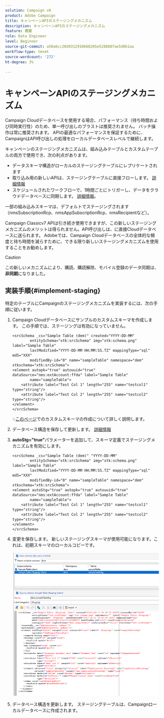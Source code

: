 ```yaml
---
solution: Campaign v8
product: Adobe Campaign
title: キャンペーンAPIのステージングメカニズム
description: キャンペーンAPIのステージングメカニズム
feature: 概要
role: Data Engineer
level: Beginner
source-git-commit: a50a6cc28d9312910668205e528888fae5d0b1aa
workflow-type: tm+mt
source-wordcount: '272'
ht-degree: 3%

---
```


# キャンペーンAPIのステージングメカニズム

Campaign Cloudデータベースを使用する場合、パフォーマンス（待ち時間および同時実行性）のため、単一呼び出しのブラストは推奨されません。 バッチ操作は常に推奨されます。 APIの最適なパフォーマンスを保証するために、CampaignはAPI呼び出しの処理をローカルデータベースレベルで継続します。

キャンペーンのステージングメカニズムは、組み込みテーブルとカスタムテーブルの両方で使用でき、次の利点があります。

* データスキーマ構造がローカルのステージングテーブルにレプリケートされます
* 取り込み用の新しいAPIは、ステージングテーブルに直接フローします。 [詳細情報](new-apis.md)
* スケジュールされたワークフローで、1時間ごとにトリガーし、データをクラウドデータベースに同期します。 [詳細情報](../config/replication.md)。

一部の組み込みスキーマは、デフォルトでステージングされます（nmsSubscriptionRcp、nmsAppSubscriptionRcp、nmsRecipientなど）。

Campaign Classicv7 APIは引き続き使用できますが、この新しいステージングメカニズムのメリットは得られません。API呼び出しは、に直接Cloudデータベースに送られます。 Adobeでは、Campaign Cloudデータベースの全体的な頻度と待ち時間を減らすために、できる限り新しいステージングメカニズムを使用することをお勧めします。

>[!CAUTION]
>
>この新しいメカニズムにより、購読、購読解除、モバイル登録のデータ同期は、**非同期**&#x200B;になりました。


## 実装手順{#implement-staging}

特定のテーブルにCampaignのステージングメカニズムを実装するには、次の手順に従います。

1. Campaign Cloudデータベースにサンプルのカスタムスキーマを作成します。 この手順では、ステージングは有効になっていません。

   ```
   <srcSchema _cs="Sample Table (dem)" created="YYYY-DD-MM"
           entitySchema="xtk:srcSchema" img="xtk:schema.png" label="Sample Table"
           lastModified="YYYY-DD-MM HH:MM:SS.TZ" mappingType="sql" md5="XXX"
           modifiedBy-id="0" name="sampleTable" namespace="dem" xtkschema="xtk:srcSchema">
   <element autopk="true" autouuid="true" dataSource="nms:extAccount:ffda" label="Sample Table"
           name="sampleTable">
       <attribute label="Test Col 1" length="255" name="testcol1" type="string"/>
       <attribute label="Test Col 2" length="255" name="testcol2" type="string"/>
   </element>
   </srcSchema>
   ```

   :bulb:[このページ](create-schema.md)でのカスタムスキーマの作成について詳しく説明します。

1. データベース構造を保存して更新します。  [詳細情報](update-database-structure.md)

1. **autoStg=&quot;true&quot;**&#x200B;パラメーターを追加して、スキーマ定義でステージングメカニズムを有効にします。

   ```
   <srcSchema _cs="Sample Table (dem)" "YYYY-DD-MM"
           entitySchema="xtk:srcSchema" img="xtk:schema.png" label="Sample Table"
           lastModified="YYYY-DD-MM HH:MM:SS.TZ" mappingType="sql" md5="XXX"
           modifiedBy-id="0" name="sampleTable" namespace="dem" xtkschema="xtk:srcSchema">
   <element autoStg="true" autopk="true" autouuid="true" dataSource="nms:extAccount:ffda" label="Sample Table"
           name="sampleTable">
       <attribute label="Test Col 1" length="255" name="testcol1" type="string"/>
       <attribute label="Test Col 2" length="255" name="testcol2" type="string"/>
   </element>
   </srcSchema>
   ```

1. 変更を保存します。 新しいステージングスキーマが使用可能になります。これは、初期スキーマのローカルコピーです。

   ![](assets/staging-mechanism.png)

1. データベース構造を更新します。 ステージングテーブルは、Campaignローカルデータベースに作成されます。
